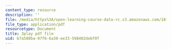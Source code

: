```yaml
---
content_type: resource
description: ''
file: /media/https%3A/open-learning-course-data-rc.s3.amazonaws.com/18-404j-theory-of-computation-fall-2020/b7a580ba97f66a30ee33598402debf0f_N-_XmLanPYg.pdf
file_type: application/pdf
resourcetype: Document
title: 3play pdf file
uid: b7a580ba-97f6-6a30-ee33-598402debf0f
---
```

